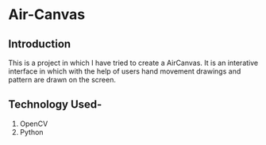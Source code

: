 # Air-Canvas

## Introduction
 This is a project in which I have tried to create a AirCanvas. It is an interative interface in which with the help of users hand movement drawings and pattern are drawn on the screen.

## Technology Used-
 1. OpenCV
 2. Python

